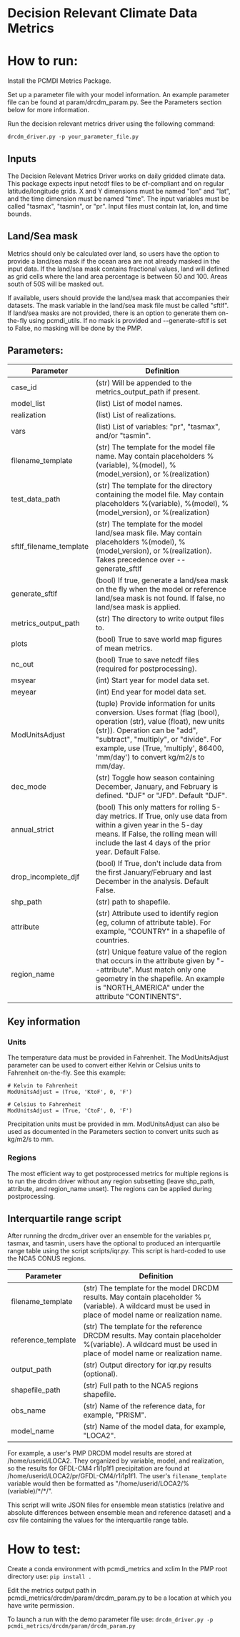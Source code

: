 # Decision Relevant Climate Data Metrics

# How to run:
Install the PCMDI Metrics Package.

Set up a parameter file with your model information. An example parameter file can be found at param/drcdm_param.py. See the Parameters section below for more information.

Run the decision relevant metrics driver using the following command:
```
drcdm_driver.py -p your_parameter_file.py
```

## Inputs
The Decision Relevant Metrics Driver works on daily gridded climate data. This package expects input netcdf files to be cf-compliant and on regular latitude/longitude grids. X and Y dimensions must be named "lon" and "lat", and the time dimension must be named "time". The input variables must be called "tasmax", "tasmin", or "pr". Input files must contain lat, lon, and time bounds.

## Land/Sea mask
Metrics should only be calculated over land, so users have the option to provide a land/sea mask if the ocean area are not already masked in the input data. If the land/sea mask contains fractional values, land will defined as grid cells where the land area percentage is between 50 and 100. Areas south of 50S will be masked out.

If available, users should provide the land/sea mask that accompanies their datasets. The mask variable in the land/sea mask file must be called "sftlf". If land/sea masks are not provided, there is an option to generate them on-the-fly using pcmdi_utils. If no mask is provided and --generate-sftlf is set to False, no masking will be done by the PMP.

## Parameters:
| Parameter   | Definition |
--------------|-------------
| case_id |  (str) Will be appended to the metrics_output_path if present. | 
| model_list | (list) List of model names.  | 
| realization | (list) List of realizations. | 
| vars | (list) List of variables: "pr", "tasmax", and/or "tasmin". | 
| filename_template | (str) The template for the model file name. May contain placeholders %(variable), %(model), %(model_version), or %(realization) | 
| test_data_path  |  (str) The template for the directory containing the model file. May contain placeholders %(variable), %(model), %(model_version), or %(realization) | 
| sftlf_filename_template | (str) The template for the model land/sea mask file. May contain placeholders %(model), %(model_version), or %(realization). Takes precedence over --generate_sftlf | 
| generate_sftlf | (bool) If true, generate a land/sea mask on the fly when the model or reference land/sea mask is not found. If false, no land/sea mask is applied. | 
| metrics_output_path  | (str) The directory to write output files to. |  
| plots | (bool) True to save world map figures of mean metrics. |
| nc_out | (bool) True to save netcdf files (required for postprocessing). |
| msyear | (int) Start year for model data set. |
| meyear | (int) End year for model data set. |
| ModUnitsAdjust | (tuple) Provide information for units conversion. Uses format (flag (bool), operation (str), value (float), new units (str)). Operation can be "add", "subtract", "multiply", or "divide". For example, use (True, 'multiply', 86400, 'mm/day') to convert kg/m2/s to mm/day.|
| dec_mode | (str) Toggle how season containing December, January, and February is defined. "DJF" or "JFD". Default "DJF". |
| annual_strict | (bool) This only matters for rolling 5-day metrics. If True, only use data from within a given year in the 5-day means. If False, the rolling mean will include the last 4 days of the prior year. Default False. |
| drop_incomplete_djf | (bool) If True, don't include data from the first January/February and last December in the analysis. Default False. |
| shp_path    |  (str) path to shapefile.  |
| attribute      | (str) Attribute used to identify region (eg, column of attribute table). For example, "COUNTRY" in a shapefile of countries.  |
| region_name | (str) Unique feature value of the region that occurs in the attribute given by "--attribute". Must match only one geometry in the shapefile. An example is "NORTH_AMERICA" under the attribute "CONTINENTS". |

## Key information

### Units
The temperature data must be provided in Fahrenheit. The ModUnitsAdjust parameter can be used to convert either Kelvin or Celsius units to Fahrenheit on-the-fly. See this example:

```
# Kelvin to Fahrenheit
ModUnitsAdjust = (True, 'KtoF', 0, 'F')

# Celsius to Fahrenheit
ModUnitsAdjust = (True, 'CtoF', 0, 'F')
```
Precipitation units must be provided in mm. ModUnitsAdjust can also be used as documented in the Parameters section to convert units such as kg/m2/s to mm.

### Regions
The most efficient way to get postprocessed metrics for multiple regions is to run the drcdm driver without any region subsetting (leave shp_path, attribute, and region_name unset). The regions can be applied during postprocessing.

## Interquartile range script

After running the drcdm_driver over an ensemble for the variables pr, tasmax, and tasmin, users have the optional to produced an interquartile range table using the script scripts/iqr.py. This script is hard-coded to use the NCA5 CONUS regions.

| Parameter   | Definition |
--------------|-------------
| filename_template | (str) The template for the model DRCDM results. May contain placeholder %(variable). A wildcard must be used in place of model name or realization name. | 
| reference_template | (str) The template for the reference DRCDM results. May contain placeholder %(variable). A wildcard must be used in place of model name or realization name. |
| output_path | (str) Output directory for iqr.py results (optional). |
| shapefile_path | (str) Full path to the NCA5 regions shapefile. |
| obs_name | (str) Name of the reference data, for example, "PRISM". |
| model_name | (str) Name of the model data, for example, "LOCA2". |

For example, a user's PMP DRCDM model results are stored at /home/userid/LOCA2. They organized by variable, model, and realization, so the  results for GFDL-CM4 r1i1p1f1 precipitation are found at /home/userid/LOCA2/pr/GFDL-CM4/r1i1p1f1. The user's `filename_template` variable would then be formatted as "/home/userid/LOCA2/%(variable)/\*/\*/".

This script will write JSON files for ensemble mean statistics (relative and absolute differences between ensemble mean and reference dataset) and a csv file containing the values for the interquartile range table.

# How to test:
Create a conda environment with pcmdi_metrics and xclim
In the PMP root directory use:
`pip install .`

Edit the metrics output path in pcmdi_metrics/drcdm/param/drcdm_param.py to be a location at which you have write permission.

To launch a run with the demo parameter file use:
`drcdm_driver.py -p pcmdi_metrics/drcdm/param/drcdm_param.py`
